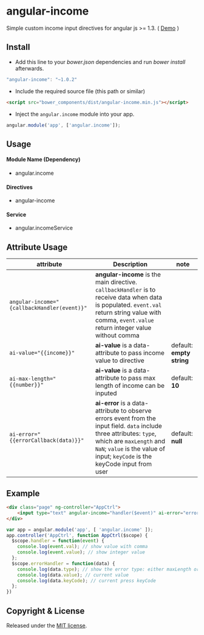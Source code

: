 angular-income
=============

Simple custom income input directives for angular js >= 1.3. ( [Demo](http://embed.plnkr.co/THnIOl/preview) )

## Install

+ Add this line to your *bower.json* dependencies and run *bower install* afterwards.

``` JavaScript
"angular-income": "~1.0.2"
```

+ Include the required source file (this path or similar)

``` html
<script src="bower_components/dist/angular-income.min.js"></script>
```

+ Inject the `angular.income` module into your app.

``` JavaScript
angular.module('app', ['angular.income']);
```

## Usage

#### Module Name (Dependency)

* angular.income

#### Directives

* angular-income

#### Service

* angular.incomeService

## Attribute Usage
| attribute  | 	Description  | note |
|------------|----------------|---|
| `angular-income="{callbackHandler(event)}"` | **angular-income** is the main directive. `callbackHandler` is to receive data when data is populated. `event.val` return string value with comma, `event.value` return integer value without comma | |
| `ai-value="{{income}}"` | **ai-value** is a data-attribute to pass income value to directive | default: **empty string** |
| `ai-max-length="{{number}}"` | **ai-value** is a data-attribute to pass max length of income can be inputed | default: **10** |
| `ai-error="{{errorCallback(data)}}"` | **ai-error** is a data-attribute to observe errors event from the input field. `data` include three attributes: `type`, which are `maxLength` and `NaN`; `value` is the value of input; `keyCode` is the keyCode input from user  | default: **null** |

## Example


```html
<div class="page" ng-controller="AppCtrl">
	<input type="text" angular-income="handler($event)" ai-error="errorHandler(data)"/>
</div>
```


```JavaScript
var app = angular.module('app', [ 'angular.income' ]);
app.controller('AppCtrl', function AppCtrl($scope) {
  $scope.handler = function(event) {
    console.log(event.val); // show value with comma
    console.log(event.value); // show integer value
  };
  $scope.errorHandler = function(data) {
    console.log(data.type); // show the error type: either maxLength or NaN
    console.log(data.value); // current value
    console.log(data.keyCode); // current press keyCode
  };
})
```

## Copyright & License

Released under the [MIT license](LICENSE.txt).
